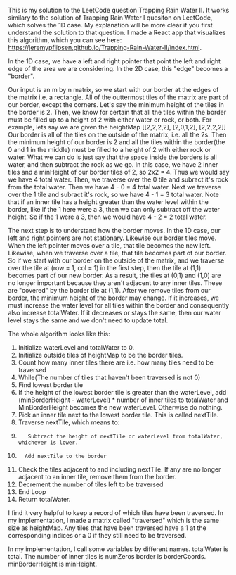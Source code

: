 This is my solution to the LeetCode question Trapping Rain Water II. It works similary to the solution of Trapping Rain Water I quesiton on LeetCode, which solves the 1D case. My explanation will be more clear if you first understand the solution to that question. I made a React app that visualizes this algorithm, which you can see here: https://jeremypflipsen.github.io/Trapping-Rain-Water-II/index.html.

In the 1D case, we have a left and right pointer that point the left and right edge of the area we are considering. In the 2D case, this "edge" becomes a "border".

Our input is an m by n matrix, so we start with our border at the edges of the matrix i.e. a rectangle. All of the outtermost tiles of the matrix are part of our border, except the corners. Let's say the minimum height of the tiles in the border is 2. Then, we know for certain that all the tiles within the border must be filled up to a height of 2 with either water or rock, or both. For example, lets say we are given the heightMap
[[2,2,2,2],
 [2,0,1,2],
 [2,2,2,2]]
Our border is all of the tiles on the outside of the matrix, i.e. all the 2s. Then the minimum height of our border is 2 and all the tiles within the border(the 0 and 1 in the middle) must be filled to a height of 2 with either rock or water. What we can do is just say that the space inside the borders is all water, and then subtract the rock as we go.
In this case, we have 2 inner tiles and a minHeight of our border tiles of 2, so 2x2 = 4. Thus we would say we have 4 total water. Then, we traverse over the 0 tile and subract it's rock from the total water. Then we have 4 - 0 = 4 total water. Next we traverse over the 1 tile and subract it's rock, so we have 4 - 1 = 3 total water. Note that if an inner tile has a height greater than the water level within the border, like if the 1 here were a 3, then we can only subtract off the water height. So if the 1 were a 3, then we would have 4 - 2 = 2 total water.

The next step is to understand how the border moves. In the 1D case, our left and right pointers are not stationary. Likewise our border tiles move. When the left pointer moves over a tile, that tile becomes the new left. Likewise, when we traverse over a tile, that tile becomes part of our border. So if we start with our border on the outside of the matrix, and we traverse over the tile at (row = 1, col = 1) in the first step, then the tile at (1,1) becomes part of our new border. As a result, the tiles at (0,1) and (1,0) are no longer important because they aren't adjacent to any inner tiles. These are "covered" by the border tile at (1,1).
After we remove tiles from our border, the minimum height of the border may change. If it increases, we must increase the water level for all tiles within the border and consequently also increase totalWater. If it decreases or stays the same, then our water level stays the same and we don't need to update total.

The whole algorithm looks like this:
1. Initialize waterLevel and totalWater to 0.
2. Initialize outside tiles of heightMap to be the border tiles.
3. Count how many inner tiles there are i.e. how many tiles need to be traversed
4. While(The number of tiles that haven't been traversed is not 0)
5.    Find lowest border tile
6.    If the height of the lowest border tile is greater than the waterLevel, add (minBorderHeight - waterLevel) * number of inner tiles to totalWater and MinBorderHeight becomes the new waterLevel. Otherwise do nothing.
7.    Pick an inner tile next to the lowest border tile. This is called nextTile.
8.    Traverse nextTile, which means to:
9.        Subtract the height of nextTile or waterLevel from totalWater, whichever is lower.
10.       Add nextTile to the border
11.   Check the tiles adjacent to and including nextTile. If any are no longer adjacent to an inner tile, remove them from the border.
12.   Decrement the number of tiles left to be traversed
13. End Loop
14. Return totalWater.

I find it very helpful to keep a record of which tiles have been traversed. In my implementation, I made a matrix called "traversed" which is the same size as heightMap. Any tiles that have been traversed have a 1 at the corresponding indices or a 0 if they still need to be traversed.

In my implementation, I call some variables by different names.
totalWater is total.
The number of inner tiles is numZeros
border is borderCoords.
minBorderHeight is minHeight.
